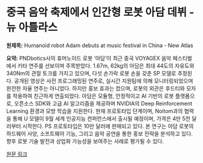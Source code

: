 # 중국 음악 축제에서 인간형 로봇 아담 데뷔 - 뉴 아틀라스

**원제목:** Humanoid robot Adam debuts at music festival in China - New Atlas

**요약:** PNDbotics사의 휴머노이드 로봇 ‘아담’이 최근 중국 VOYAGEX 음악 페스티벌에서 키타 연주를 선보이며 주목받았다.  1.67m, 62kg의 아담은 최대 44도의 자유도와 340Nm의 관절 토크를 가지고 있으며, 다섯 손가락 로봇 손을 갖춘 SP 모델로 추정된다.  공개된 영상은 사전 프로그래밍된 연주로, 실시간 지원팀에 의해 모니터링되었으며 완전한 자율 연주는 아니었다.  하지만 홍보 효과는 컸으며,  로봇의 외관은 후드티와 모자를 착용하여 친근하게 연출되었다.  아담은 모듈형, 안정적이고 AI 기반의 로봇 플랫폼으로, 오픈소스 SDK와 고급 AI 알고리즘을 제공하며 NVIDIA의 Deep Reinforcement Learning 환경과 모방 학습을 지원한다.  현재 프로토타입 단계이며, Noitom과의 협력을 통해 U 모델이 9월 세계 인공지능 컨퍼런스에서 출시될 예정이며, 가격은 4만 5천 달러부터 시작한다.  PS 프로토타입은 10만 달러에 판매되고 있다.  본 연구는 아담 로봇의 하드웨어 사양, 소프트웨어 기능, 그리고 음악 공연을 통한 홍보 전략을 분석하고 있다.  향후 로봇 기술 발전과 상업화 가능성을 보여주는 사례로 평가될 수 있다.

[원문 링크](https://newatlas.com/ai-humanoids/pndbotics-adam-humanoid-robot/)
